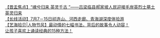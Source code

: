   
[【晋盂焦点】“魂兮归来  英灵千古 ”——吕梁临县郝家坡人民迎接毛岸英烈士墓土英灵归来](http://www.dianyue.me/archives/742/ll3vx0pa5wvxtjuv/)  
[【长线活动】7月7－15日祁连山、河西走廊、青海湖深度体验游](http://www.dianyue.me/archives/256/k5y6jkjy7e2ys1ul/)  
[【艺海拾贝|人物节风】最动情的七幅书法，背后的故事令人动容！](http://www.dianyue.me/archives/899/vf32csbl02kgrlgk/)  
[让孩子喜欢上诵读经典的15种方法！](http://www.dianyue.me/archives/827/88t0bmccc8v0lh7k/)
